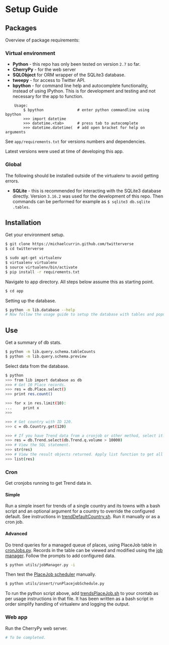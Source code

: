# Setup Guide


## Packages
Overview of package requirements:


### Virtual environment
* **Python** - this repo has only been tested on version `2.7` so far.
* **CherryPy** - for the web server
* **SQLObject** for ORM wrapper of the SQLite3 database.
* **tweepy** - for access to Twitter API.
* **bpython** - for command line help and autocomplete functionality, instead of using IPython. This is for development and testing and not necessary for the app to function.

```
    Usage:
        $ bpython               # enter python commandline using bpython
        >>> import datetime
        >>> datetime.<tab>      # press tab to autocomplete
        >>> datetime.datetime(  # add open bracket for help on arguments
```
See `app/requirements.txt` for versions numbers and dependencies.

Latest versions were used at time of developing this app.


### Global

The following should be installed outside of the virtualenv to avoid getting errors.

* **SQLite** - this is recommended for interacting with the SQLite3 database directly. Version `3.16.2` was used for the development of this repo. Then commands can be performed for example as `$ sqlite3 db.sqlite .tables`.


## Installation

Get your environment setup.

```bash
$ git clone https://michaelcurrin.github.com/twitterverse
$ cd twitterverse

$ sudo apt-get virtualenv
$ virtualenv virtualenv
$ source virtualenv/bin/activate
$ pip install -r requirements.txt
```

Navigate to app directory. All steps below assume this as starting point.

```bash
$ cd app
```

Setting up the database.

```bash
$ python -m lib.database --help
# Now follow the usage guide to setup the database with tables and populate them with Place data.
```

## Use


Get a summary of db stats.

```bash
$ python -m lib.query.schema.tableCounts
$ python -m lib.query.schema.preview
```

Select data from the database.

```bash
$ python
>>> from lib import database as db
>>> # Get 10 Place records.
>>> res = db.Place.select()
>>> print res.count()

>>> for x in res.limit(10):
...     print x
>>>

>>> # Get country with ID 120.
>>> c = db.Country.get(120)

>>> # If you have Trend data from a cronjob or other method, select it.
>>> res = db.Trend.select(db.Trend.q.volume > 10000)
>>> # View the SQL statement.
>>> str(res)
>>> # View the result objects returned. Apply list function to get all data from the generator.
>>> list(res)
```

### Cron

Get cronjobs running to get Trend data in.


#### Simple

Run a simple insert for trends of a single country and its towns with a bash script and an optional argument for a country to override the configured default. See instructions in [trendDefaultCountry.sh](../tools/cron/trendsDefaultCountry.sh). Run it manually or as a cron job.


#### Advanced

Do trend queries for a managed queue of places, using PlaceJob table in [cronJobs.py](../app/models/cronJobs.py). Records in the table can be viewed and modified using the [job manager](../app/utils/jobManager.py). Follow the prompts to add configured data.

```bash
$ python utils/jobManager.py -i
```

Then test the [PlaceJob scheduler](../app/utils/insert/runPlacejobSchedule.py) manually.

```bash
$ python utils/insert/runPlacejobSchedule.py
```

To run the python script above, add [trendsPlaceJob.sh](../tools/cron/trendsPlaceJob.sh) to your crontab as per usage instructions in that file. It has been written as a bash script in order simplify handling of virtualenv and logging the output.


### Web app

Run the CherryPy web server.

```bash
# To be completed.
```

